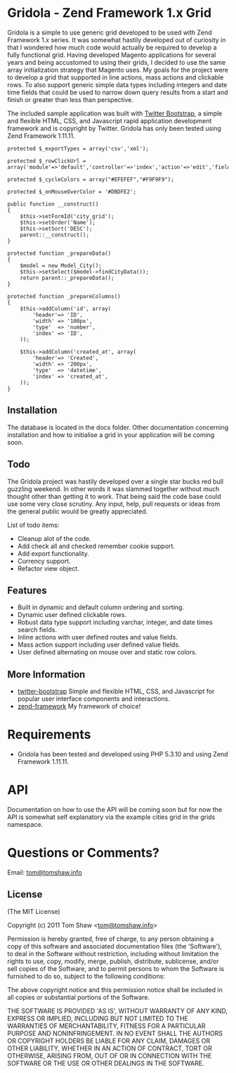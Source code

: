 # Gridola - Zend Framework 1.x Grid
      
  Gridola is a simple to use generic grid developed to be used with Zend Framework 1.x series. It was somewhat hastily developed out of curiosity in that I wondered how much code would actually be required to develop a fully functional grid. Having developed Magento applications for several years and being accustomed to using their grids, I decided to use the same array initialization strategy that Magento uses. My goals for the project were to develop a grid that supported in line actions, mass actions and clickable rows. To also support generic simple data types including integers and date time fields that could be used to narrow down query results from a start and finish or greater than less than perspective. 
  
  The included sample application was built with [Twitter Bootstrap](http://twitter.github.com/bootstrap/), a simple and flexible HTML, CSS, and Javascript rapid application development framework and is copyright by Twitter. Gridola has only been tested using Zend Framework 1.11.11.
     
    protected $_exportTypes = array('csv','xml');
	
    protected $_rowClickUrl = array('module'=>'default','controller'=>'index','action'=>'edit','field'=>'ID');
	
    protected $_cycleColors = array("#EFEFEF","#F9F9F9");
	
    protected $_onMouseOverColor = '#DBDFE2';

    public function __construct()
    {
        $this->setFormId('city_grid');
        $this->setOrder('Name');
        $this->setSort('DESC');
        parent::__construct();
    }
	
    protected function _prepareData()
    {
        $model = new Model_City();
        $this->setSelect($model->findCityData());
        return parent::_prepareData();
    }
	
	protected function _prepareColumns()
	{
        $this->addColumn('id', array(
            'header'=> 'ID',
            'width' => '100px',
            'type'  => 'number',
            'index' => 'ID',
        ));
        
        $this->addColumn('created_at', array(
            'header'=> 'Created',
            'width' => '200px',
            'type'  => 'datetime',
            'index' => 'created_at',
        ));
    }

## Installation

  The database is located in the docs folder. Other documentation concerning installation and how to initialise a grid in your application will be coming soon.

## Todo

 The Gridola project was hastily developed over a single star bucks red bull guzzling weekend. In other words it was slammed together without much thought other than getting it to work. That being said the code base could use some very close scrutiny. Any input, help, pull requests or ideas from the general public would be greatly appreciated. 

 List of todo items:

  * Cleanup alot of the code.
  * Add check all and checked remember cookie support.
  * Add export functionality.
  * Currency support.
  * Refactor view object.

## Features

  * Built in dynamic and default column ordering and sorting.
  * Dynamic user defined clickable rows.
  * Robust data type support including varchar, integer, and date times search fields.
  * Inline actions with user defined routes and value fields.
  * Mass action support including user defined value fields.
  * User defined alternating on mouse over and static row colors.

## More Information

  * [twitter-bootstrap](http://twitter.github.com/bootstrap/) Simple and flexible HTML, CSS, and Javascript for popular user interface components and interactions.
  * [zend-framework](http://framework.zend.com/) My framework of choice!
  
# Requirements

  * Gridola has been tested and developed using PHP 5.3.10 and using Zend Framework 1.11.11.

# API 

Documentation on how to use the API will be coming soon but for now the API is somewhat self explanatory via the example cities grid in the grids namespace.

# Questions or Comments?

Email: tom@tomshaw.info

## License 

(The MIT License)

Copyright (c) 2011 Tom Shaw &lt;tom@tomshaw.info&gt;

Permission is hereby granted, free of charge, to any person obtaining
a copy of this software and associated documentation files (the
'Software'), to deal in the Software without restriction, including
without limitation the rights to use, copy, modify, merge, publish,
distribute, sublicense, and/or sell copies of the Software, and to
permit persons to whom the Software is furnished to do so, subject to
the following conditions:

The above copyright notice and this permission notice shall be
included in all copies or substantial portions of the Software.

THE SOFTWARE IS PROVIDED 'AS IS', WITHOUT WARRANTY OF ANY KIND,
EXPRESS OR IMPLIED, INCLUDING BUT NOT LIMITED TO THE WARRANTIES OF
MERCHANTABILITY, FITNESS FOR A PARTICULAR PURPOSE AND NONINFRINGEMENT.
IN NO EVENT SHALL THE AUTHORS OR COPYRIGHT HOLDERS BE LIABLE FOR ANY
CLAIM, DAMAGES OR OTHER LIABILITY, WHETHER IN AN ACTION OF CONTRACT,
TORT OR OTHERWISE, ARISING FROM, OUT OF OR IN CONNECTION WITH THE
SOFTWARE OR THE USE OR OTHER DEALINGS IN THE SOFTWARE.